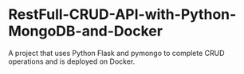 # RestFull-CRUD-API-with-Python-MongoDB-and-Docker
A project that uses Python Flask and pymongo to complete CRUD operations and is deployed on Docker.
